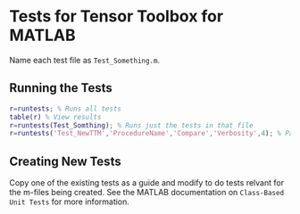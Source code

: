 # Tests for Tensor Toolbox for MATLAB

Name each test file as `Test_Something.m`.

## Running the Tests
``` matlab
r=runtests; % Runs all tests
table(r) % View results
r=runtests(Test_Somthing); % Runs just the tests in that file
r=runtests('Test_NewTTM','ProcedureName','Compare','Verbosity',4); % Particular tests
```

## Creating New Tests
Copy one of the existing tests as a guide and modify to do tests relvant for the 
m-files being created. See the MATLAB documentation on `Class-Based Unit Tests` 
for more information.
